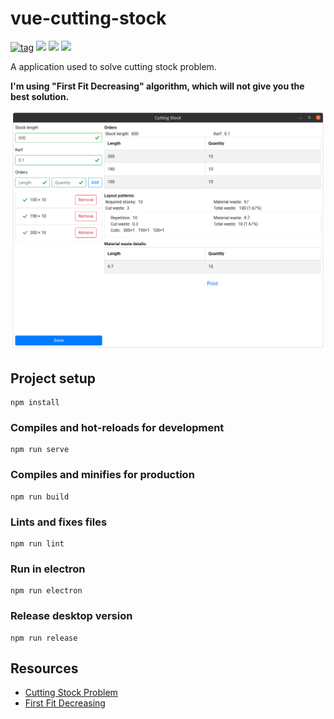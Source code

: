 # vue-cutting-stock

[![tag](https://img.shields.io/github/release/longyuzhou/vue-cutting-stock)](https://github.com/longyuzhou/vue-cutting-stock/releases)
[![](https://img.shields.io/badge/vue-v2.6.11-green.svg)](https://github.com/vuejs/vue)
[![](https://img.shields.io/badge/vuex-v3.4.0-green.svg)](https://github.com/vuejs/vuex)
[![](https://img.shields.io/badge/electron-v9.0.2-green.svg)](https://github.com/electron/electron)

A application used to solve cutting stock problem.

**I'm using "First Fit Decreasing" algorithm, which will not give you the best solution.**

![alt](public/screenshot.png)

## Project setup

```
npm install
```

### Compiles and hot-reloads for development

```
npm run serve
```

### Compiles and minifies for production

```
npm run build
```

### Lints and fixes files

```
npm run lint
```

### Run in electron

```
npm run electron
```

### Release desktop version

```
npm run release
```

## Resources

- [Cutting Stock Problem](https://en.wikipedia.org/wiki/Cutting_stock_problem)
- [First Fit Decreasing](https://en.wikipedia.org/wiki/Bin_packing_problem)
